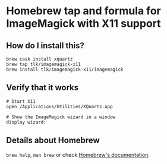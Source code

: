 # Homebrew tap and formula for ImageMagick with X11 support

## How do I install this?
```
brew cask install xquartz
brew tap tlk/imagemagick-x11
brew install tlk/imagemagick-x11/imagemagick
```

## Verify that it works
```
# Start X11
open /Applications/Utilities/XQuartz.app

# Show the ImageMagick wizard in a window
display wizard:
```

## Details about Homebrew
`brew help`, `man brew` or check [Homebrew's documentation](https://docs.brew.sh).
